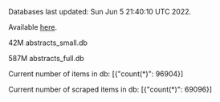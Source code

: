 Databases last updated: Sun Jun  5 21:40:10 UTC 2022. 

Available [here](https://github.com/cbeauhilton/ash-db/releases).


42M	abstracts_small.db

587M	abstracts_full.db

Current number of items in db:
[{"count(*)": 96904}]

Current number of scraped items in db:
[{"count(*)": 69096}]
